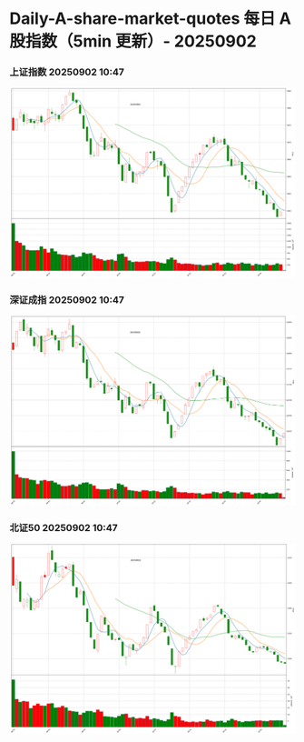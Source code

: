 
# Daily-A-share-market-quotes 每日 A 股指数（5min 更新）- 20250902

### 上证指数 20250902 10:47
![](./fig/2025/9/20250902-sh000001.png)

### 深证成指 20250902 10:47
![](./fig/2025/9/20250902-sz399001.png)

### 北证50 20250902 10:47
![](./fig/2025/9/20250902-bj899050.png)
